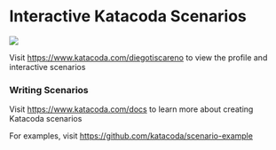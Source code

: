 # Interactive Katacoda Scenarios

[![](http://shields.katacoda.com/katacoda/diegotiscareno/count.svg)](https://www.katacoda.com/diegotiscareno "Get your profile on Katacoda.com")

Visit https://www.katacoda.com/diegotiscareno to view the profile and interactive scenarios

### Writing Scenarios
Visit https://www.katacoda.com/docs to learn more about creating Katacoda scenarios

For examples, visit https://github.com/katacoda/scenario-example
